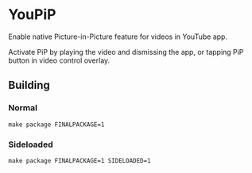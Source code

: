 # YouPiP

Enable native Picture-in-Picture feature for videos in YouTube app.

Activate PiP by playing the video and dismissing the app, or tapping PiP button in video control overlay.

## Building

### Normal

```
make package FINALPACKAGE=1
```

### Sideloaded

```
make package FINALPACKAGE=1 SIDELOADED=1
```